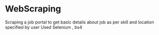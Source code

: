 # WebScraping

Scraping a job portal to get basic details about job as per skill and location specified by user
Used Selenium , bs4
